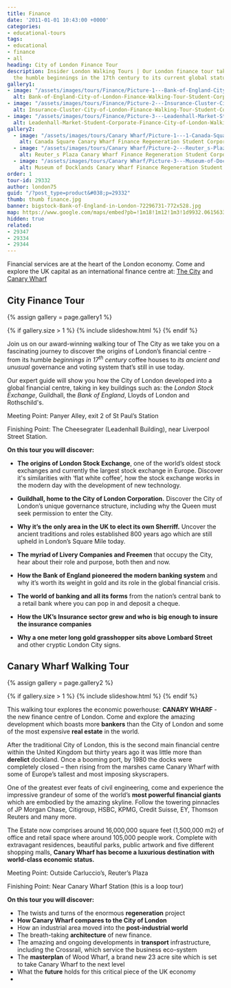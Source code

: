 ```yaml
---
title: Finance
date: '2011-01-01 10:43:00 +0000'
categories:
- educational-tours
tags:
- educational
- finance
- all
heading: City of London Finance Tour
description: Insider London Walking Tours | Our London finance tour takes you from
  the humble beginnings in the 17th century to its current global status.
gallery1:
- image: "/assets/images/tours/Finance/Picture-1---Bank-of-England-City-of-London-Finance-Walking-Tour-Student-Corporate-Group.jpg"
  alt: Bank-of-England-City-of-London-Finance-Walking-Tour-Student-Corporate-Group
- image: "/assets/images/tours/Finance/Picture-2---Insurance-Cluster-City-of-London-Finance-Walking-Tour-Student-Corporate-Group.jpg"
  alt: Insurance-Cluster-City-of-London-Finance-Walking-Tour-Student-Corporate-Group
- image: "/assets/images/tours/Finance/Picture-3---Leadenhall-Market-Student-Corporate-Finance-City-of-London-Walking-Tour.jpg"
  alt: Leadenhall-Market-Student-Corporate-Finance-City-of-London-Walking-Tour
gallery2:
  - image: "/assets/images/tours/Canary Wharf/Picture-1---1-Canada-Square-Canary-Wharf-Finance-Regeneration-Student-Corporate-Walking-Tour.jpg"
    alt: Canada Square Canary Wharf Finance Regeneration Student Corporate Walking Tour
  - image: "/assets/images/tours/Canary Wharf/Picture-2---Reuter_s-Plaza-Canary-Wharf-Finance-Regeneration-Student-Corporate-Walking-Tour.jpg"
    alt: Reuter_s Plaza Canary Wharf Finance Regeneration Student Corporate Walking Tour
  - image: "/assets/images/tours/Canary Wharf/Picture-3---Museum-of-Docklands-Canary-Wharf-Finance-Regeneration-Student-Corporate-Walking-Tour.jpg"
    alt: Museum of Docklands Canary Wharf Finance Regeneration Student Corporate Walking Tour
order: 1
tour-id: 29332
author: london75
guid: "/?post_type=product&#038;p=29332"
thumb: thumb finance.jpg
banner: bigstock-Bank-of-England-in-London-72296731-772x528.jpg
map: https://www.google.com/maps/embed?pb=!1m18!1m12!1m3!1d9932.061563355885!2d-0.09644565872492293!3d51.51293363219121!2m3!1f0!2f0!3f0!3m2!1i1024!2i768!4f13.1!3m3!1m2!1s0x487604ab2d4f4403%3A0xd86f22da5202b7ac!2sSt.+Paul's!5e0!3m2!1sen!2s!4v1431589314594
hidden: true
related:
- 29347
- 29334
- 29344
---
```


Financial services are at the heart of the London economy. Come and explore the UK capital as an international finance centre at: [The City](#city-finance-tour) and [Canary Wharf](#canary-wharf-walking-tour)

## City Finance Tour

{% assign gallery = page.gallery1 %}

{% if gallery.size > 1 %}
  {% include slideshow.html %}
{% endif %}

Join us on our award-winning walking tour of The City as we take you on a fascinating journey to discover the origins of London’s financial centre - from its humble *beginnings in 17<sup>th</sup> century* coffee houses to *its ancient and unusual* governance and voting system that’s still in use today.

Our expert guide will show you how the City of London developed into a global financial centre, taking in key buildings such as: the *London Stock Exchange*, Guildhall, the *Bank of England*, Lloyds of London and Rothschild's.

Meeting Point: Panyer Alley, exit 2 of St Paul’s Station

Finishing Point: The Cheesegrater (Leadenhall Building), near Liverpool Street Station.

**On this tour you will discover:**

- **The origins of London Stock Exchange**, one of the world’s oldest stock exchanges and currently the largest stock exchange in Europe. Discover it's similarities with ‘flat white coffee’, how the stock exchange works in the modern day with the development of new technology.

- **Guildhall, home to the City of London Corporation.** Discover the City of London’s unique governance structure, including why the Queen must seek permission to enter the City.
- **Why it’s the only area in the UK to elect its own Sherriff.** Uncover the ancient traditions and roles established 800 years ago which are still upheld in London’s Square Mile today.
- **The myriad of Livery Companies and Freemen** that occupy the City, hear about their role and purpose, both then and now.
- **How the Bank of England pioneered the modern banking system** and why it’s worth its weight in gold and its role in the global financial crisis.
- **The world of banking and all its forms** from the nation’s central bank to a retail bank where you can pop in and deposit a cheque.
- **How the UK’s Insurance sector grew and who is big enough to insure the insurance companies**
- **Why a one meter long gold grasshopper sits above Lombard Street** and other cryptic London City signs.

## Canary Wharf Walking Tour

{% assign gallery = page.gallery2 %}

{% if gallery.size > 1 %}
  {% include slideshow.html %}
{% endif %}


This walking tour explores the economic powerhouse: **CANARY WHARF** - the new finance centre of London.  Come and explore the amazing development which boasts more **bankers** than the City of London and some of the most expensive **real estate** in the world.

After the traditional City of London, this is the second main financial centre within the United Kingdom but thirty years ago it was little more than **derelict** dockland. Once a booming port, by 1980 the docks were completely closed – then rising from the marshes came Canary Wharf with some of Europe’s tallest and most imposing skyscrapers.

One of the greatest ever feats of civil engineering, come and experience the impressive grandeur of some of the world’s **most powerful financial giants** which are embodied by the amazing skyline. Follow the towering pinnacles of JP Morgan Chase, Citigroup, HSBC, KPMG, Credit Suisse, EY, Thomson Reuters and many more.

The Estate now comprises around 16,000,000 square feet (1,500,000 m2) of office and retail space where around 105,000 people work. Complete with extravagant residences, beautiful parks, public artwork and five different shopping malls, **Canary Wharf has become a luxurious destination with world-class economic status.**

Meeting Point: Outside Carluccio’s, Reuter’s Plaza

Finishing Point: Near Canary Wharf Station (this is a loop tour)

**On this tour you will discover:**

* The twists and turns of the enormous **regeneration** project
* **How Canary Wharf compares to the City of London**
* How an industrial area moved into the **post-industrial world**
* The breath-taking **architecture** of new finance.
* The amazing and ongoing developments in **transport** infrastructure, including the Crossrail, which service the business eco-system
* The **masterplan** of Wood Wharf, a brand new 23 acre site which is set to take Canary Wharf to the next level
*  What the **future** holds for this critical piece of the UK economy
*
